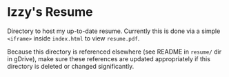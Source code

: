 # Izzy's Resume

Directory to host my up-to-date resume. Currently this is done via a simple `<iframe>` inside `index.html` to view `resume.pdf`.

Because this directory is referenced elsewhere (see README in `resume/` dir in gDrive), make sure these references are updated appropriately if this directory is deleted or changed significantly.